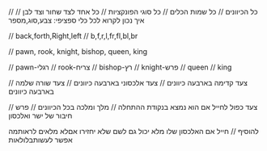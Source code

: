 // כל הכיוונים
// כל שמות הכלים
// כל סוגי הפונקציות
// כל אחד לצד שחור וצד לבן
// איך נכון לקרוא לכל כלי ספציפי: צבע,סוג,מספר

// back,forth,Right,left
// b,f,r,l,fr,fl,bl,br

// pawn, rook, knight, bishop, queen, king

// pawn-רגלי
// rook-צריח
// bishop-רץ
// knight-פרש
// queen
// king

// צעד קדימה בארבעה כיוונים
// צעד אלכסוני בארבעה כיוונים
// צעד שורה שלמה בארבעה כיוונים

// צעד כפול לחייל אם הוא נמצא בנקודת ההתחלה
// מלך ומלכה בכל הכיוונים
// פרש חיבור של ישר ואלכסון



להוסיף
// חייל אם האלכסון שלו מלא יכול גם לשם
שלא יחזירו אםלא מלאים
לראותמה אפשר לעשותבלולאות


